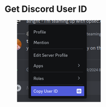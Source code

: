# Get Discord User ID

<figure><img src="../../../../.gitbook/assets/image.png" alt=""><figcaption></figcaption></figure>

